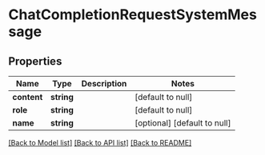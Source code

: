 # ChatCompletionRequestSystemMessage

## Properties
Name | Type | Description | Notes
------------ | ------------- | ------------- | -------------
**content** | **string** |  | [default to null]
**role** | **string** |  | [default to null]
**name** | **string** |  | [optional] [default to null]

[[Back to Model list]](../README.md#documentation-for-models) [[Back to API list]](../README.md#documentation-for-api-endpoints) [[Back to README]](../README.md)



